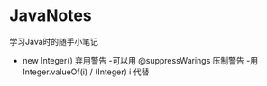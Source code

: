 # JavaNotes
学习Java时的随手小笔记

- new Integer() 弃用警告
    -可以用 @suppressWarings 压制警告
    -用 Integer.valueOf(i) / (Integer) i 代替
